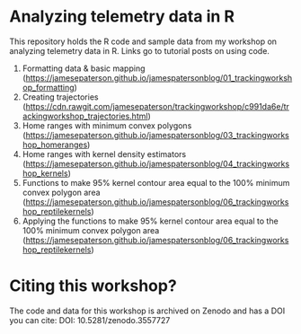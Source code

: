 # Analyzing telemetry data in R

This repository holds the R code and sample data from my workshop on analyzing telemetry data in R. Links go to tutorial posts on using code.

1. Formatting data & basic mapping (https://jamesepaterson.github.io/jamespatersonblog/01_trackingworkshop_formatting)
2. Creating trajectories (https://cdn.rawgit.com/jamesepaterson/trackingworkshop/c991da6e/trackingworkshop_trajectories.html)
3. Home ranges with minimum convex polygons (https://jamesepaterson.github.io/jamespatersonblog/03_trackingworkshop_homeranges)
4. Home ranges with kernel density estimators (https://jamesepaterson.github.io/jamespatersonblog/04_trackingworkshop_kernels)
5. Functions to make 95% kernel contour area equal to the 100% minimum convex polygon area (https://jamesepaterson.github.io/jamespatersonblog/06_trackingworkshop_reptilekernels)
6. Applying the functions to make 95% kernel contour area equal to the 100% minimum convex polygon area (https://jamesepaterson.github.io/jamespatersonblog/06_trackingworkshop_reptilekernels)

# Citing this workshop?
The code and data for this workshop is archived on Zenodo and has a DOI you can cite:
DOI: 10.5281/zenodo.3557727
